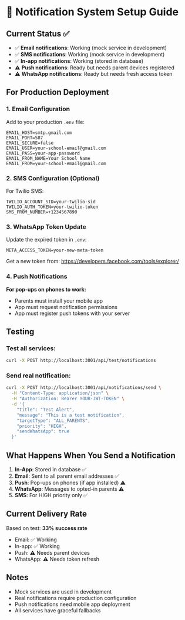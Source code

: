 # 📱 Notification System Setup Guide

## Current Status ✅
- ✅ **Email notifications**: Working (mock service in development)
- ✅ **SMS notifications**: Working (mock service in development) 
- ✅ **In-app notifications**: Working (stored in database)
- ⚠️ **Push notifications**: Ready but needs parent devices registered
- ⚠️ **WhatsApp notifications**: Ready but needs fresh access token

## For Production Deployment

### 1. Email Configuration
Add to your production `.env` file:
```env
EMAIL_HOST=smtp.gmail.com
EMAIL_PORT=587
EMAIL_SECURE=false
EMAIL_USER=your-school-email@gmail.com
EMAIL_PASS=your-app-password
EMAIL_FROM_NAME=Your School Name
EMAIL_FROM=your-school-email@gmail.com
```

### 2. SMS Configuration (Optional)
For Twilio SMS:
```env
TWILIO_ACCOUNT_SID=your-twilio-sid
TWILIO_AUTH_TOKEN=your-twilio-token
SMS_FROM_NUMBER=+1234567890
```

### 3. WhatsApp Token Update
Update the expired token in `.env`:
```env
META_ACCESS_TOKEN=your-new-meta-token
```
Get a new token from: https://developers.facebook.com/tools/explorer/

### 4. Push Notifications
**For pop-ups on phones to work:**
- Parents must install your mobile app
- App must request notification permissions
- App must register push tokens with your server

## Testing

### Test all services:
```bash
curl -X POST http://localhost:3001/api/test/notifications
```

### Send real notification:
```bash
curl -X POST http://localhost:3001/api/notifications/send \
  -H "Content-Type: application/json" \
  -H "Authorization: Bearer YOUR-JWT-TOKEN" \
  -d '{
    "title": "Test Alert",
    "message": "This is a test notification",
    "targetType": "ALL_PARENTS",
    "priority": "HIGH",
    "sendWhatsApp": true
  }'
```

## What Happens When You Send a Notification

1. **In-App**: Stored in database ✅
2. **Email**: Sent to all parent email addresses ✅
3. **Push**: Pop-ups on phones (if app installed) ⚠️
4. **WhatsApp**: Messages to opted-in parents ⚠️
5. **SMS**: For HIGH priority only ✅

## Current Delivery Rate
Based on test: **33% success rate**
- Email: ✅ Working
- In-app: ✅ Working  
- Push: ⚠️ Needs parent devices
- WhatsApp: ⚠️ Needs token refresh

## Notes
- Mock services are used in development
- Real notifications require production configuration
- Push notifications need mobile app deployment
- All services have graceful fallbacks